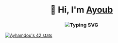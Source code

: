 <!-- ### Hi there 👋-->
<h1 align="center">👋 Hi, I'm <a href="https://www.linkedin.com/in/ayoub-hamdoun/" target="_blank"> Ayoub </a> </h1>
<h3 align="center"> <img src="https://readme-typing-svg.herokuapp.com?font=Fira+Code&weight=700&pause=1000&random=false&width=435&lines=Software+engineer+student;Full+stack+devlopper" alt="Typing SVG" />
</h3>
<!--
<a href="https://github.com/oakoudad/badge42"><img src="https://badge.mediaplus.ma/kettlebells/ayhamdou" alt="ayhamdou's 42 stats" /></a>
-->
<a href="https://github.com/oakoudad/badge42"><img src="https://badge.mediaplus.ma/darkblue/Ayhamdou" alt="Ayhamdou's 42 stats" /></a>

<!--
**Ayoub-hamdoun/Ayoub-hamdoun** is a ✨ _special_ ✨ repository because its `README.md` (this file) appears on your GitHub profile.

Here are some ideas to get you started:

- 🔭 I’m currently working on ...
- 🌱 I’m currently learning ...
- 👯 I’m looking to collaborate on ...
- 🤔 I’m looking for help with ...
- 💬 Ask me about ...
- 📫 How to reach me: ...
- 😄 Pronouns: ...
- ⚡ Fun fact: ...
-->
